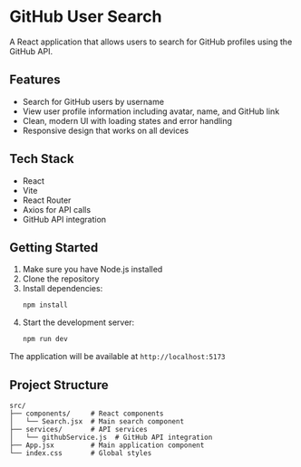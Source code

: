 # GitHub User Search

A React application that allows users to search for GitHub profiles using the GitHub API.

## Features

- Search for GitHub users by username
- View user profile information including avatar, name, and GitHub link
- Clean, modern UI with loading states and error handling
- Responsive design that works on all devices

## Tech Stack

- React
- Vite
- React Router
- Axios for API calls
- GitHub API integration

## Getting Started

1. Make sure you have Node.js installed
2. Clone the repository
3. Install dependencies:
   ```bash
   npm install
   ```
4. Start the development server:
   ```bash
   npm run dev
   ```

The application will be available at `http://localhost:5173`

## Project Structure

```
src/
├── components/     # React components
│   └── Search.jsx  # Main search component
├── services/       # API services
│   └── githubService.js  # GitHub API integration
├── App.jsx         # Main application component
└── index.css       # Global styles
```
